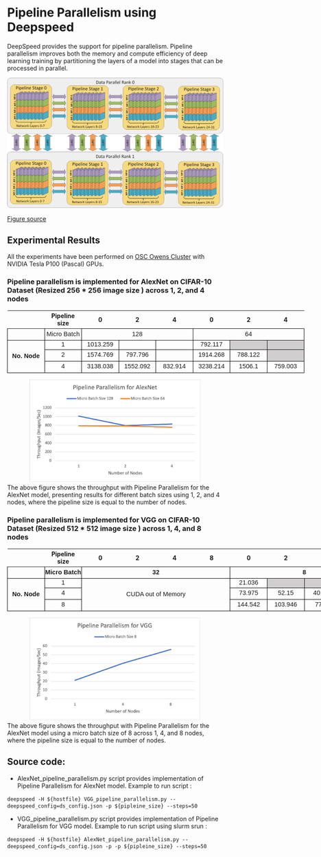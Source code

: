 # Pipeline Parallelism using Deepspeed
DeepSpeed provides the support for pipeline parallelism. Pipeline parallelism improves both the memory and compute efficiency of deep learning training by partitioning the layers of a model into stages that can be processed in parallel.


<div align="center">
<img src="images/3d-parallelism.png"  width="600px">
<br>
</div>

[Figure source](https://www.deepspeed.ai/tutorials/pipeline/)

## Experimental Results
All the experiments have been performed on [OSC Owens Cluster](https://www.osc.edu/resources/technical_support/supercomputers/owens) with NVIDIA Tesla P100 (Pascal) GPUs.

### Pipeline parallelism is implemented for AlexNet on CIFAR-10 Dataset (Resized 256 * 256 image size ) across 1, 2, and 4 nodes


<div>
<table border="0" cellpadding="0" cellspacing="0" width="696" style="border-collapse: collapse; width: 520pt;">
  <thead>
    <tr height="21" style="height: 16pt;">
      <th>&nbsp;</th>
      <th>Pipeline size</th>
      <th>0</th>
      <th>2</th>
      <th>4</th>
      <th>0</th>
      <th>2</th>
      <th>4</th>
    </tr>
  </thead><colgroup><col width="87" span="8" style="width: 65pt;"></colgroup>
  <tbody>
    <tr height="21" style="height: 16pt;">
      <td height="21" class="xl71" style="padding-top: 1px; padding-right: 1px; padding-left: 1px; font-size: 12pt; font-family: Calibri, sans-serif; vertical-align: bottom; border-top: none; border-right: 0.5pt solid windowtext; border-bottom: 0.5pt solid windowtext; border-left: 0.5pt solid windowtext; border-image: initial; text-wrap: nowrap; height: 16pt;">&nbsp;</td>
      <td class="xl65" style="padding-top: 1px; padding-right: 1px; padding-left: 1px; font-size: 11pt; font-family: Calibri, sans-serif; vertical-align: middle; border-top: none; border-right: 0.5pt solid windowtext; border-bottom: 0.5pt solid windowtext; border-left: none; border-image: initial; text-wrap: nowrap; text-align: center;">Micro Batch</td>
      <td colspan="3" class="xl68" style="padding-top: 1px; padding-right: 1px; padding-left: 1px; font-size: 11pt; font-family: Calibri, sans-serif; vertical-align: middle; border-top: 0.5pt solid windowtext; border-right: 0.5pt solid black; border-bottom: 0.5pt solid windowtext; border-left: none; border-image: initial; text-wrap: nowrap; text-align: center;">128</td>
      <td colspan="3" class="xl68" style="padding-top: 1px; padding-right: 1px; padding-left: 1px; font-size: 11pt; font-family: Calibri, sans-serif; vertical-align: middle; border-top: 0.5pt solid windowtext; border-right: 0.5pt solid black; border-bottom: 0.5pt solid windowtext; border-left: none; border-image: initial; text-wrap: nowrap; text-align: center;">64</td>
    </tr>
    <tr height="21" style="height: 16pt;">
      <td rowspan="3" height="63" class="xl66" style="padding-top: 1px; padding-right: 1px; padding-left: 1px; font-size: 11pt; font-weight: 700; font-family: Calibri, sans-serif; vertical-align: middle; border-top: none; border-right: 0.5pt solid windowtext; border-bottom: 0.5pt solid windowtext; border-left: 0.5pt solid windowtext; border-image: initial; text-wrap: nowrap; text-align: center; height: 48pt;">No. Node</td>
      <td class="xl65" style="padding-top: 1px; padding-right: 1px; padding-left: 1px; font-size: 11pt; font-family: Calibri, sans-serif; vertical-align: middle; border-top: none; border-right: 0.5pt solid windowtext; border-bottom: 0.5pt solid windowtext; border-left: none; border-image: initial; text-wrap: nowrap; text-align: center;">1</td>
      <td class="xl65" style="padding-top: 1px; padding-right: 1px; padding-left: 1px; font-size: 11pt; font-family: Calibri, sans-serif; vertical-align: middle; border-top: none; border-right: 0.5pt solid windowtext; border-bottom: 0.5pt solid windowtext; border-left: none; border-image: initial; text-wrap: nowrap; text-align: center;">1013.259</td>
      <td class="xl65" style="padding-top: 1px; padding-right: 1px; padding-left: 1px; font-size: 11pt; font-family: Calibri, sans-serif; vertical-align: middle; border-top: none; border-right: 0.5pt solid windowtext; border-bottom: 0.5pt solid windowtext; border-left: none; border-image: initial; text-wrap: nowrap; text-align: center;">&nbsp;</td>
      <td class="xl65" style="padding-top: 1px; padding-right: 1px; padding-left: 1px; font-size: 11pt; font-family: Calibri, sans-serif; vertical-align: middle; border-top: none; border-right: 0.5pt solid windowtext; border-bottom: 0.5pt solid windowtext; border-left: none; border-image: initial; text-wrap: nowrap; text-align: center;">&nbsp;</td>
      <td class="xl65" style="padding-top: 1px; padding-right: 1px; padding-left: 1px; font-size: 11pt; font-family: Calibri, sans-serif; vertical-align: middle; border-top: none; border-right: 0.5pt solid windowtext; border-bottom: 0.5pt solid windowtext; border-left: none; border-image: initial; text-wrap: nowrap; text-align: center;">792.117</td>
      <td class="xl67" style="padding-top: 1px; padding-right: 1px; padding-left: 1px; font-size: 11pt; font-family: Calibri, sans-serif; vertical-align: middle; border-top: none; border-right: 0.5pt solid windowtext; border-bottom: 0.5pt solid windowtext; border-left: none; border-image: initial; text-wrap: nowrap; text-align: center; background: rgb(208, 206, 206);">&nbsp;</td>
      <td class="xl67" style="padding-top: 1px; padding-right: 1px; padding-left: 1px; font-size: 11pt; font-family: Calibri, sans-serif; vertical-align: middle; border-top: none; border-right: 0.5pt solid windowtext; border-bottom: 0.5pt solid windowtext; border-left: none; border-image: initial; text-wrap: nowrap; text-align: center; background: rgb(208, 206, 206);">&nbsp;</td>
    </tr>
    <tr height="21" style="height: 16pt;">
      <td height="21" class="xl65" style="padding-top: 1px; padding-right: 1px; padding-left: 1px; font-size: 11pt; font-family: Calibri, sans-serif; vertical-align: middle; border-top: none; border-right: 0.5pt solid windowtext; border-bottom: 0.5pt solid windowtext; border-left: none; border-image: initial; text-wrap: nowrap; text-align: center; height: 16pt;">2</td>
      <td class="xl65" style="padding-top: 1px; padding-right: 1px; padding-left: 1px; font-size: 11pt; font-family: Calibri, sans-serif; vertical-align: middle; border-top: none; border-right: 0.5pt solid windowtext; border-bottom: 0.5pt solid windowtext; border-left: none; border-image: initial; text-wrap: nowrap; text-align: center;">1574.769</td>
      <td class="xl65" style="padding-top: 1px; padding-right: 1px; padding-left: 1px; font-size: 11pt; font-family: Calibri, sans-serif; vertical-align: middle; border-top: none; border-right: 0.5pt solid windowtext; border-bottom: 0.5pt solid windowtext; border-left: none; border-image: initial; text-wrap: nowrap; text-align: center;">797.796</td>
      <td class="xl65" style="padding-top: 1px; padding-right: 1px; padding-left: 1px; font-size: 11pt; font-family: Calibri, sans-serif; vertical-align: middle; border-top: none; border-right: 0.5pt solid windowtext; border-bottom: 0.5pt solid windowtext; border-left: none; border-image: initial; text-wrap: nowrap; text-align: center;">&nbsp;</td>
      <td class="xl65" style="padding-top: 1px; padding-right: 1px; padding-left: 1px; font-size: 11pt; font-family: Calibri, sans-serif; vertical-align: middle; border-top: none; border-right: 0.5pt solid windowtext; border-bottom: 0.5pt solid windowtext; border-left: none; border-image: initial; text-wrap: nowrap; text-align: center;">1914.268</td>
      <td class="xl65" style="padding-top: 1px; padding-right: 1px; padding-left: 1px; font-size: 11pt; font-family: Calibri, sans-serif; vertical-align: middle; border-top: none; border-right: 0.5pt solid windowtext; border-bottom: 0.5pt solid windowtext; border-left: none; border-image: initial; text-wrap: nowrap; text-align: center;">788.122</td>
      <td class="xl67" style="padding-top: 1px; padding-right: 1px; padding-left: 1px; font-size: 11pt; font-family: Calibri, sans-serif; vertical-align: middle; border-top: none; border-right: 0.5pt solid windowtext; border-bottom: 0.5pt solid windowtext; border-left: none; border-image: initial; text-wrap: nowrap; text-align: center; background: rgb(208, 206, 206);">&nbsp;</td>
    </tr>
    <tr height="21" style="height: 16pt;">
      <td height="21" class="xl65" style="padding-top: 1px; padding-right: 1px; padding-left: 1px; font-size: 11pt; font-family: Calibri, sans-serif; vertical-align: middle; border-top: none; border-right: 0.5pt solid windowtext; border-bottom: 0.5pt solid windowtext; border-left: none; border-image: initial; text-wrap: nowrap; text-align: center; height: 16pt;">4</td>
      <td class="xl65" style="padding-top: 1px; padding-right: 1px; padding-left: 1px; font-size: 11pt; font-family: Calibri, sans-serif; vertical-align: middle; border-top: none; border-right: 0.5pt solid windowtext; border-bottom: 0.5pt solid windowtext; border-left: none; border-image: initial; text-wrap: nowrap; text-align: center;">3138.038</td>
      <td class="xl65" style="padding-top: 1px; padding-right: 1px; padding-left: 1px; font-size: 11pt; font-family: Calibri, sans-serif; vertical-align: middle; border-top: none; border-right: 0.5pt solid windowtext; border-bottom: 0.5pt solid windowtext; border-left: none; border-image: initial; text-wrap: nowrap; text-align: center;">1552.092</td>
      <td class="xl65" style="padding-top: 1px; padding-right: 1px; padding-left: 1px; font-size: 11pt; font-family: Calibri, sans-serif; vertical-align: middle; border-top: none; border-right: 0.5pt solid windowtext; border-bottom: 0.5pt solid windowtext; border-left: none; border-image: initial; text-wrap: nowrap; text-align: center;">832.914</td>
      <td class="xl65" style="padding-top: 1px; padding-right: 1px; padding-left: 1px; font-size: 11pt; font-family: Calibri, sans-serif; vertical-align: middle; border-top: none; border-right: 0.5pt solid windowtext; border-bottom: 0.5pt solid windowtext; border-left: none; border-image: initial; text-wrap: nowrap; text-align: center;">3238.214</td>
      <td class="xl65" style="padding-top: 1px; padding-right: 1px; padding-left: 1px; font-size: 11pt; font-family: Calibri, sans-serif; vertical-align: middle; border-top: none; border-right: 0.5pt solid windowtext; border-bottom: 0.5pt solid windowtext; border-left: none; border-image: initial; text-wrap: nowrap; text-align: center;">1506.1</td>
      <td class="xl65" style="padding-top: 1px; padding-right: 1px; padding-left: 1px; font-size: 11pt; font-family: Calibri, sans-serif; vertical-align: middle; border-top: none; border-right: 0.5pt solid windowtext; border-bottom: 0.5pt solid windowtext; border-left: none; border-image: initial; text-wrap: nowrap; text-align: center;">759.003</td>
    </tr>
  </tbody>
</table>
</div>

<div align="center">
<img src="images/pipeline_paralellism_alexnet.png" width="400px">
<br>
</div>
The above figure shows the throughput with Pipeline Parallelism for the AlexNet model, presenting results for different batch sizes using 1, 2, and 4 nodes, where the pipeline size is equal to the number of nodes.

### Pipeline parallelism is implemented for VGG on CIFAR-10 Dataset (Resized 512 * 512 image size ) across 1, 4, and 8 nodes

<div>
<table border="0" cellpadding="0" cellspacing="0" width="870" style="border-collapse: collapse; width: 650pt;">
  <thead>
    <tr height="21" style="height: 16pt;">
      <th>&nbsp;</th>
      <th>Pipeline size</th>
      <th>0</th>
      <th>2</th>
      <th>4</th>
      <th>8</th>
      <th>0</th>
      <th>2</th>
      <th>4</th>
      <th>8</th>
    </tr>
  </thead><colgroup><col width="87" span="10" style="width: 65pt;"></colgroup>
  <tbody>
    <tr height="21" style="height: 16pt;">
      <td height="21" class="xl69" style="padding-top: 1px; padding-right: 1px; padding-left: 1px; font-size: 12pt; font-family: Calibri, sans-serif; vertical-align: bottom; border-top: none; border-right: 0.5pt solid windowtext; border-bottom: 0.5pt solid windowtext; border-left: 0.5pt solid windowtext; border-image: initial; text-wrap: nowrap; height: 16pt;">&nbsp;</td>
      <td class="xl66" style="padding-top: 1px; padding-right: 1px; padding-left: 1px; font-size: 11pt; font-weight: 700; font-family: Calibri, sans-serif; vertical-align: middle; border-top: none; border-right: 0.5pt solid windowtext; border-bottom: 0.5pt solid windowtext; border-left: none; border-image: initial; text-wrap: nowrap; text-align: center;">Micro Batch</td>
      <td colspan="4" class="xl66" style="padding-top: 1px; padding-right: 1px; padding-left: 1px; font-size: 11pt; font-weight: 700; font-family: Calibri, sans-serif; vertical-align: middle; border-top: 0.5pt solid windowtext; border-right: 0.5pt solid windowtext; border-bottom: 0.5pt solid windowtext; border-left: none; border-image: initial; text-wrap: nowrap; text-align: center;">32</td>
      <td colspan="4" class="xl66" style="padding-top: 1px; padding-right: 1px; padding-left: 1px; font-size: 11pt; font-weight: 700; font-family: Calibri, sans-serif; vertical-align: middle; border-top: 0.5pt solid windowtext; border-right: 0.5pt solid windowtext; border-bottom: 0.5pt solid windowtext; border-left: none; border-image: initial; text-wrap: nowrap; text-align: center;">8</td>
    </tr>
    <tr height="21" style="height: 16pt;">
      <td rowspan="3" height="63" class="xl66" style="padding-top: 1px; padding-right: 1px; padding-left: 1px; font-size: 11pt; font-weight: 700; font-family: Calibri, sans-serif; vertical-align: middle; border-top: none; border-right: 0.5pt solid windowtext; border-bottom: 0.5pt solid windowtext; border-left: 0.5pt solid windowtext; border-image: initial; text-wrap: nowrap; text-align: center; height: 48pt;">No. Node</td>
      <td class="xl65" style="padding-top: 1px; padding-right: 1px; padding-left: 1px; font-size: 11pt; font-family: Calibri, sans-serif; vertical-align: middle; border-top: none; border-right: 0.5pt solid windowtext; border-bottom: 0.5pt solid windowtext; border-left: none; border-image: initial; text-wrap: nowrap; text-align: center;">1</td>
      <td colspan="4" rowspan="3" class="xl65" style="padding-top: 1px; padding-right: 1px; padding-left: 1px; font-size: 11pt; font-family: Calibri, sans-serif; vertical-align: middle; border: 0.5pt solid windowtext; text-wrap: nowrap; text-align: center;">CUDA out of Memory</td>
      <td class="xl65" style="padding-top: 1px; padding-right: 1px; padding-left: 1px; font-size: 11pt; font-family: Calibri, sans-serif; vertical-align: middle; border-top: none; border-right: 0.5pt solid windowtext; border-bottom: 0.5pt solid windowtext; border-left: none; border-image: initial; text-wrap: nowrap; text-align: center;">21.036</td>
      <td class="xl68" style="padding-top: 1px; padding-right: 1px; padding-left: 1px; font-size: 11pt; font-family: Calibri, sans-serif; vertical-align: middle; border-top: none; border-right: 0.5pt solid windowtext; border-bottom: 0.5pt solid windowtext; border-left: none; border-image: initial; text-wrap: nowrap; text-align: center; background: rgb(208, 206, 206);">&nbsp;</td>
      <td class="xl68" style="padding-top: 1px; padding-right: 1px; padding-left: 1px; font-size: 11pt; font-family: Calibri, sans-serif; vertical-align: middle; border-top: none; border-right: 0.5pt solid windowtext; border-bottom: 0.5pt solid windowtext; border-left: none; border-image: initial; text-wrap: nowrap; text-align: center; background: rgb(208, 206, 206);">&nbsp;</td>
      <td class="xl67" style="padding-top: 1px; padding-right: 1px; padding-left: 1px; color: rgb(231, 230, 230); font-size: 11pt; font-family: Calibri, sans-serif; vertical-align: middle; border-top: none; border-right: 0.5pt solid windowtext; border-bottom: 0.5pt solid windowtext; border-left: none; border-image: initial; text-wrap: nowrap; text-align: center; background: rgb(208, 206, 206);">&nbsp;</td>
    </tr>
    <tr height="21" style="height: 16pt;">
      <td height="21" class="xl65" style="padding-top: 1px; padding-right: 1px; padding-left: 1px; font-size: 11pt; font-family: Calibri, sans-serif; vertical-align: middle; border-top: none; border-right: 0.5pt solid windowtext; border-bottom: 0.5pt solid windowtext; border-left: none; border-image: initial; text-wrap: nowrap; text-align: center; height: 16pt;">4</td>
      <td class="xl65" style="padding-top: 1px; padding-right: 1px; padding-left: 1px; font-size: 11pt; font-family: Calibri, sans-serif; vertical-align: middle; border-top: none; border-right: 0.5pt solid windowtext; border-bottom: 0.5pt solid windowtext; border-left: none; border-image: initial; text-wrap: nowrap; text-align: center;">73.975</td>
      <td class="xl65" style="padding-top: 1px; padding-right: 1px; padding-left: 1px; font-size: 11pt; font-family: Calibri, sans-serif; vertical-align: middle; border-top: none; border-right: 0.5pt solid windowtext; border-bottom: 0.5pt solid windowtext; border-left: none; border-image: initial; text-wrap: nowrap; text-align: center;">52.15</td>
      <td class="xl65" style="padding-top: 1px; padding-right: 1px; padding-left: 1px; font-size: 11pt; font-family: Calibri, sans-serif; vertical-align: middle; border-top: none; border-right: 0.5pt solid windowtext; border-bottom: 0.5pt solid windowtext; border-left: none; border-image: initial; text-wrap: nowrap; text-align: center;">40.483</td>
      <td class="xl67" style="padding-top: 1px; padding-right: 1px; padding-left: 1px; color: rgb(231, 230, 230); font-size: 11pt; font-family: Calibri, sans-serif; vertical-align: middle; border-top: none; border-right: 0.5pt solid windowtext; border-bottom: 0.5pt solid windowtext; border-left: none; border-image: initial; text-wrap: nowrap; text-align: center; background: rgb(208, 206, 206);">&nbsp;</td>
    </tr>
    <tr height="21" style="height: 16pt;">
      <td height="21" class="xl65" style="padding-top: 1px; padding-right: 1px; padding-left: 1px; font-size: 11pt; font-family: Calibri, sans-serif; vertical-align: middle; border-top: none; border-right: 0.5pt solid windowtext; border-bottom: 0.5pt solid windowtext; border-left: none; border-image: initial; text-wrap: nowrap; text-align: center; height: 16pt;">8</td>
      <td class="xl65" style="padding-top: 1px; padding-right: 1px; padding-left: 1px; font-size: 11pt; font-family: Calibri, sans-serif; vertical-align: middle; border-top: none; border-right: 0.5pt solid windowtext; border-bottom: 0.5pt solid windowtext; border-left: none; border-image: initial; text-wrap: nowrap; text-align: center;">144.542</td>
      <td class="xl65" style="padding-top: 1px; padding-right: 1px; padding-left: 1px; font-size: 11pt; font-family: Calibri, sans-serif; vertical-align: middle; border-top: none; border-right: 0.5pt solid windowtext; border-bottom: 0.5pt solid windowtext; border-left: none; border-image: initial; text-wrap: nowrap; text-align: center;">103.946</td>
      <td class="xl65" style="padding-top: 1px; padding-right: 1px; padding-left: 1px; font-size: 11pt; font-family: Calibri, sans-serif; vertical-align: middle; border-top: none; border-right: 0.5pt solid windowtext; border-bottom: 0.5pt solid windowtext; border-left: none; border-image: initial; text-wrap: nowrap; text-align: center;">77.05</td>
      <td class="xl65" style="padding-top: 1px; padding-right: 1px; padding-left: 1px; font-size: 11pt; font-family: Calibri, sans-serif; vertical-align: middle; border-top: none; border-right: 0.5pt solid windowtext; border-bottom: 0.5pt solid windowtext; border-left: none; border-image: initial; text-wrap: nowrap; text-align: center;">56.155</td>
    </tr>
  </tbody>
</table>
</div>

<div align="center">
<img src="images/pipeline_paralellism_vgg.png" width="400px">
<br>
</div>
The above figure shows the throughput with Pipeline Parallelism for the AlexNet model using a micro batch size of 8 across 1, 4, and 8 nodes, where the pipeline size is equal to the number of nodes.

## Source code:
- AlexNet_pipeline_parallelism.py script provides implementation of Pipeline Parallelism for AlexNet model.
Example to run script :
```
deepspeed -H ${hostfile} VGG_pipeline_parallelism.py --deepspeed_config=ds_config.json -p ${pipleine_size} --steps=50
```
- VGG_pipeline_parallelism.py script provides implementation of Pipeline Parallelism for VGG model.
Example to run script using slurm srun :
```
deepspeed -H ${hostfile} AlexNet_pipeline_parallelism.py --deepspeed_config=ds_config.json -p -p ${pipleine_size} --steps=50
```